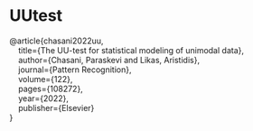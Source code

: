 # UUtest

@article{chasani2022uu,  
  &nbsp;&nbsp;&nbsp;&nbsp;title={The UU-test for statistical modeling of unimodal data},  
  &nbsp;&nbsp;&nbsp;&nbsp;author={Chasani, Paraskevi and Likas, Aristidis},  
  &nbsp;&nbsp;&nbsp;&nbsp;journal={Pattern Recognition},  
  &nbsp;&nbsp;&nbsp;&nbsp;volume={122},  
  &nbsp;&nbsp;&nbsp;&nbsp;pages={108272},  
  &nbsp;&nbsp;&nbsp;&nbsp;year={2022},  
  &nbsp;&nbsp;&nbsp;&nbsp;publisher={Elsevier}  
}
